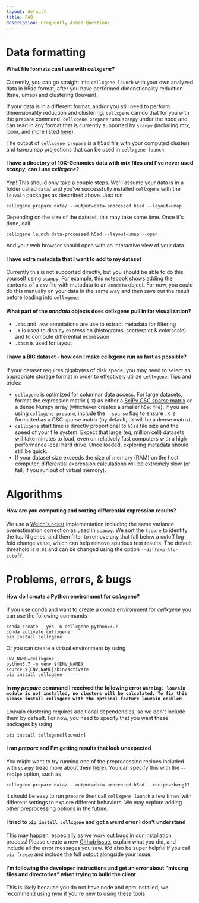 ```yaml
---
layout: default
title: FAQ
description: Frequently Asked Questions
---
```


# Data formatting

#### What file formats can I use with _cellxgene_?

Currently, you can go straight into `cellxgene launch` with your own analyzed data in h5ad format, after you have performed dimenstionality reduction (tsne, umap) and clustering (louvain).

If your data is in a different format, and/or you still need to perform dimensionality reduction and clustering, `cellxgene` can do that for you with the `prepare` command. `cellxgene prepare` runs `scanpy` under the hood and can read in any format that is currently supported by `scanpy` (including mtx, loom, and more listed [here](https://scanpy.readthedocs.io/en/latest/api/index.html#reading)).

The output of `cellxgene prepare` is a h5ad file with your computed clusters and tsne/umap projections that can be used in `cellxgene launch`.

#### I have a directory of 10X-Genomics data with _mtx_ files and I've never used _scanpy_, can I use _cellxgene_?

Yep! This should only take a couple steps. We'll assume your data is in a folder called `data/` and you've successfully installed `cellxgene` with the `louvain` packages as described above. Just run

```
cellxgene prepare data/ --output=data-processed.h5ad --layout=umap
```

Depending on the size of the dataset, this may take some time. Once it's done, call

```
cellxgene launch data-processed.h5ad --layout=umap --open
```

And your web browser should open with an interactive view of your data.

#### I have extra metadata that I want to add to my dataset

Currently this is not supported directly, but you should be able to do this yourself using `scanpy`. For example, this [notebook](https://github.com/falexwolf/fun-analyses/blob/master/tabula_muris/tabula_muris.ipynb) shows adding the contents of a `csv` file with metadata to an `anndata` object. For now, you could do this manually on your data in the same way and then save out the result before loading into `cellxgene`.

#### What part of the _anndata_ objects does cellxgene pull in for visualization?

- `.obs` and `.var` annotations are use to extract metadata for filtering
- `.X` is used to display expression (histograms, scatterplot & colorscale) and to compute differential expression
- `.obsm` is used for layout

#### I have a BIG dataset - how can I make cellxgene run as fast as possible?

If your dataset requires gigabytes of disk space, you may need to select an appropriate storage format in order to effectively utilize `cellxgene`. Tips and tricks:

- `cellxgene` is optimized for columnar data access. For large datasets, format the expression matrix (`.X`) as either a [SciPy CSC sparse matrix](https://docs.scipy.org/doc/scipy/reference/generated/scipy.sparse.csc_matrix.html) or a dense Numpy array (whichever creates a smaller `h5ad` file). If you are using `cellxgene prepare`, include the `--sparse` flag to ensure `.X` is formatted as a CSC sparse matrix (by default, `.X` will be a dense matrix).
- `cellxgene` start time is directly proportional to `h5ad` file size and the speed of your file system. Expect that large (eg, million cell) datasets will take minutes to load, even on relatively fast computers with a high performance local hard drive. Once loaded, exploring metadata should still be quick.
- If your dataset size exceeds the size of memory (RAM) on the host computer, differential expression calculations will be extremely slow (or fail, if you run out of virtual memory).

# Algorithms

#### How are you computing and sorting differential expression results?

We use a [Welch's _t_-test](https://en.wikipedia.org/wiki/Welch%27s_t-test) implementation including the same variance overestimation correction as used in `scanpy`. We sort the `tscore` to identify the top N genes, and then filter to remove any that fall below a cutoff log fold change value, which can help remove spurious test results. The default threshold is `0.01` and can be changed using the option `--diffexp-lfc-cutoff`.

# Problems, errors, & bugs

#### How do I create a Python environment for _cellxgene_?

If you use conda and want to create a [conda environment](https://conda.io/docs/user-guide/tasks/manage-environments.html) for _cellxgene_ you can use the following commands

```
conda create --yes -n cellxgene python=3.7
conda activate cellxgene
pip install cellxgene
```

Or you can create a virtual environment by using

```
ENV_NAME=cellxgene
python3.7 -m venv ${ENV_NAME}
source ${ENV_NAME}/bin/activate
pip install cellxgene
```

#### In my _prepare_ command I received the following error `Warning: louvain module is not installed, no clusters will be calculated. To fix this please install cellxgene with the optional feature louvain enabled`

Louvain clustering requires additional dependencies, so we don't include them by default. For now, you need to specify that you want these packages by using

```
pip install cellxgene[louvain]
```

#### I ran _prepare_ and I'm getting results that look unexpected

You might want to try running one of the preprocessing recipes included with `scanpy` (read more about them [here](https://scanpy.readthedocs.io/en/latest/api/index.html#recipes)). You can specify this with the `--recipe` option, such as

```
cellxgene prepare data/ --output=data-processed.h5ad --recipe=zheng17
```

It should be easy to run `prepare` then call `cellxgene launch` a few times with different settings to explore different behaviors. We may explore adding other preprocessing options in the future.

#### I tried to `pip install cellxgene` and got a weird error I don't understand

This may happen, especially as we work out bugs in our installation process! Please create a new [Github issue](https://github.com/chanzuckerberg/cellxgene/issues), explain what you did, and include all the error messages you saw. It'd also be super helpful if you call `pip freeze` and include the full output alongside your issue.

#### I'm following the developer instructions and get an error about "missing files and directories” when trying to build the client

This is likely because you do not have node and npm installed, we recommend using [nvm](https://github.com/creationix/nvm) if you're new to using these tools.
